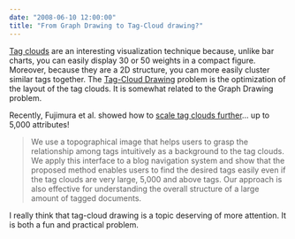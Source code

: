 ```yaml
---
date: "2008-06-10 12:00:00"
title: "From Graph Drawing to Tag-Cloud drawing?"
---
```




[Tag clouds](https://en.wikipedia.org/wiki/Tag_cloud) are an interesting visualization technique because, unlike bar charts, you can easily display 30 or 50 weights in a compact figure. Moreover, because they are a 2D structure, you can more easily cluster similar tags together. The [Tag-Cloud Drawing](http://arxiv.org/abs/cs/0703109) problem is the optimization of the layout of the tag clouds. It is somewhat related to the Graph Drawing problem. 

Recently, Fujimura et al. showed how to [scale tag clouds further](http://www2008.org/papers/pdf/p1087-fujimuraA.pdf)&hellip; up to 5,000 attributes!

> We use a topographical image that helps users to grasp the relationship among tags intuitively as a background to the tag clouds. We apply this interface to a blog navigation system and show that the proposed method enables users to find the desired tags easily even if the tag clouds are very large, 5,000 and above tags. Our approach is also effective for understanding the overall structure of a large amount of tagged documents. 


I really think that tag-cloud drawing is a topic deserving of more attention. It is both a fun and practical problem.

